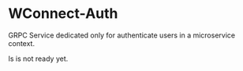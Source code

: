 # WConnect-Auth

GRPC Service dedicated only for authenticate users in a microservice context.

Is is not ready yet.
